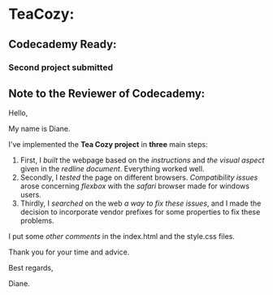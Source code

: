 # TeaCozy:
## Codecademy Ready:
### Second project submitted

## Note to the Reviewer of Codecademy:

Hello,  

My name is Diane.  

I've implemented the **Tea Cozy project** in **three** main steps:
1. First, I _built_ the webpage based on the _instructions_ and _the visual
aspect_ given in the _redline document_. Everything worked well.
2. Secondly, I _tested_ the page on different browsers.
_Compatibility issues_ arose concerning _flexbox_ with the _safari_ browser made for windows users.
3. Thirdly, I _searched_ on the web _a way to fix these issues_,
and I made the decision to incorporate vendor prefixes for some properties to fix these problems.

I put some _other comments_ in the index.html and the style.css files.

Thank you for your time and advice.

Best regards,

Diane.
